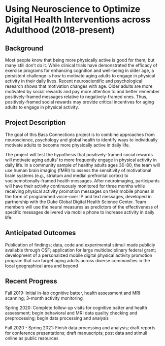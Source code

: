 # Using Neuroscience to Optimize Digital Health Interventions across Adulthood (2018-present)

## Background
Most people know that being more physically active is good for them, but many still don’t do it. While clinical trials have demonstrated the efficacy of exercise programs for enhancing cognition and well-being in older age, a persistent challenge is how to motivate aging adults to engage in physical activity in their daily lives. Recent neuroscientific and psychological research shows that motivation changes with age. Older adults are more motivated by social rewards and pay more attention to and better remember positively-framed messages relative to negatively-framed ones. Thus, positively-framed social rewards may provide critical incentives for aging adults to engage in physical activity.

## Project Description
The goal of this Bass Connections project is to combine approaches from neuroscience, psychology and global health to identify ways to individually motivate adults to become more physically active in daily life.

The project will test the hypothesis that positively-framed social rewards will motivate aging adults’ to more frequently engage in physical activity in daily life. In a community sample of healthy adults ages 30-80, the team will use human brain imaging (fMRI) to assess the sensitivity of motivational brain systems (e.g., striatum and medial prefrontal cortex) to socioemotionally-framed health messages. After neuroimaging, participants will have their activity continuously monitored for three months while receiving physical activity promotion messages on their mobile phones in the form of programmed voice-over IP and text messages, developed in partnership with the Duke Global Digital Health Science Center. Team members will use the neural measures as predictors of the effectiveness of specific messages delivered via mobile phone to increase activity in daily life.

## Anticipated Outcomes
Publication of findings; data, code and experimental stimuli made publicly available through OSF; application for large multidisciplinary federal grant; development of a personalized mobile digital physical activity promotion program that can target aging adults across diverse communities in the local geographical area and beyond

## Recent Progress
Fall 2019: Initial in-lab cognitive batter, health assessment and MRI scanning; 3-month activity monitoring

Spring 2020: Complete follow-up visits for cognitive batter and health assessment; begin behavioral and MRI data quality checking and preprocessing; begin data processing and analysis

Fall 2020 - Spring 2021: Finish data processing and analysis; draft reports for conference presentations; draft manuscripts; post data and stimuli online as public resources
